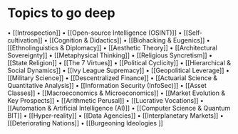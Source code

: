  # Topics to go deep
• [[Introspection]]
• [[Open-source Intelligence (OSINT)]]
• [[Self-cultivation]]
• [[Cognition & Didactics]]
• [[Biohacking & Eugenics]]
• [[Ethnolinguistics & Diplomacy]]
• [[Aesthetic Theory]]
• [[Architectural Sovereignty]]
• [[Metaphysical Thinking]]
• [[Religious Syncretism]]
• [[State Religion]]
• [[The 7 Virtues]]
• [[Political Cyclicity]]
• [[Hierarchical & Social Dynamics]]
• [[Ivy League Supremacy]]
• [[Geopolitical Leverage]]
• [[Military Science]]
• [[Descentralized Finance]]
• [[Actuarial Science & Quantitative Analysis]]
• [[Information Security (InfoSec)]]
• [[Asset Classes]]
• [[Macroeconomics & Microeconomics]]
• [[Market Evolution & Key Prospects]]
• [[Arithmetic Perusal]]
• [[Lucrative Vocations]]
• [[Automation & Artificial Intelligence (AI)]]
• [[Computer Science & Quantum BIT]]
• [[Hyper-reality]]
• [[Data Agencies]]
• [[Interplanetary Markets]]
• [[Deteriorating Nations]]
• [[Burgeoning Ideologies ]]
